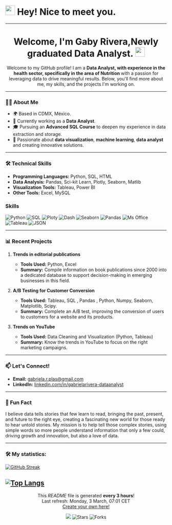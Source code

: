 <h1><img src="https://emojis.slackmojis.com/emojis/images/1531849430/4246/blob-sunglasses.gif?1531849430" width="30"/> Hey! Nice to meet you.</h1>


---

<h1 align="center">
  Welcome, I'm Gaby Rivera,Newly graduated Data Analyst. 
  <img decoding="async" src="https://media.giphy.com/media/hvRJCLFzcasrR4ia7z/giphy.gif" width="30px"/>
</h1>

<p align="center">
  Welcome to my GitHub profile! I am a <strong>Data Analyst, with experience in the health sector, specifically in the area of ​​Nutrition </strong> with a passion for leveraging data to drive meaningful results. Below, you'll find more about me, my skills, and the projects I'm working on.
</p>

---

### 👨‍💻 About Me
- 🌍 Based in CDMX, México.
- 💼 Currently working as a **Data Analyst**.
- 🎓 Pursuing an **Advanced SQL Course** to deepen my experience in data extraction and storage.
- 🌟 Passionate about **data visualization**, **machine learning**, **data analyst** and creating innovative solutions.

---

### 🛠️ Technical Skills
- **Programming Languages:** Python, SQL, HTML
- **Data Analysis:** Pandas, Sci-kit Learn, Plotly, Seaborn, Matlib
- **Visualization Tools:** Tableau, Power BI
- **Other Tools:** Excel, MySQL

<h3>Skills</h3>
<p>
  <img alt="Python" src="https://img.shields.io/badge/-Python-45b8d8?style=flat-square&logo=react&logoColor=white" />
  <img alt="SQL" src="https://img.shields.io/badge/-SQL-8DD6F9?style=flat-square&logo=webpack&logoColor=white" /> 
  <img alt="Ploty" src="https://img.shields.io/badge/-Ploty-764ABC?style=flat-square&logo=docker&logoColor=white" />
  <img alt="Dash" src="https://img.shields.io/badge/-Dash-2088FF?style=flat-square&logo=github-actions&logoColor=white" />
  <img alt="Seaborn" src="https://img.shields.io/badge/-Seaborn-=E10098?style=flat-square&logo=google-cloud&logoColor=white" />
  <img alt="Pandas" src="https://img.shields.io/badge/-Pandas-764ABC?style=flat-square&logo=typescript&logoColor=white" />
  <img alt="Ms Office" src="https://img.shields.io/badge/-Microsoft_Office-5849BE?style=flat-square&logo=insomnia&logoColor=white" />
  <img alt="Tableau" src="https://img.shields.io/badge/-Tableau-311C87?style=flat-square&logo=apollo-graphql&logoColor=white" />
  <img alt="JSON" src="https://img.shields.io/badge/-JSON-430098?style=flat-square&logo=heroku&logoColor=white" />
</p>

---

### 📊 Recent Projects
1. **Trends in editorial publications**  
   - **Tools Used:** Python, Excel  
   - **Summary:** Compile information on book publications since 2000 into a dedicated database to support decision-making in emerging businesses in this field.
   
2. **A/B Testing for Customer Conversion**  
   - **Tools Used:** Tableau, SQL , Pandas , Python, Numpy, Seaborn, Matplotlib, Scipy.
   - **Summary:** Complete an A/B test, improving the conversion of users to customers for a website and its products.

3. **Trends on YouTube**  
   - **Tools Used:** Data Cleaning and Visualization (Python, Tableau)  
   - **Summary:** Know the trends in YouTube to focus on the right marketing campaigns.

---

### 📫 Let's Connect!
- **Email:** gabriela.r.plas@gmail.com
- **LinkedIn:** [linkedin.com/in/gabrielarivera-dataanalyst]([https://www.linkedin.com/in/gabrielarivera-dataanalyst/])

---

### 🚀 Fun Fact
I believe data tells stories that few learn to read, bringing the past, present, and future to the right eye, creating a fascinating new world for those ready to hear untold stories. My mission is to help tell those complex stories, using simple words so more people understand information that only a few could, driving growth and innovation, but also a love of data.

---

### :hammer_and_wrench: My statistics:

[![GitHub Streak](http://github-readme-streak-stats.herokuapp.com?user=noelianav91&theme=dark&background=000000)](https://git.io/streak-stats)

[![Top Langs](https://github-readme-stats.vercel.app/api/top-langs/?username=noelianav91&layout=compact&theme=vision-friendly-dark)](https://github.com/anuraghazra/github-readme-stats)
------------
<p align="center">This <i>README</i> file is generated <b>every 3 hours</b>!</br>Last refresh: Monday, 3 March, 07:01 CET<br /><a href="https://medium.com/@th.guibert/how-to-create-a-self-updating-readme-md-for-your-github-profile-f8b05744ca91">Create your own here!</a></p>
<p align="center"><img src="https://github.com/thmsgbrt/thmsgbrt/workflows/README%20build/badge.svg" /> <img alt="Stars" src="https://img.shields.io/github/stars/thmsgbrt/thmsgbrt?style=flat-square&labelColor=343b41"/> <img alt="Forks" src="https://img.shields.io/github/forks/thmsgbrt/thmsgbrt?style=flat-square&labelColor=343b41"/></p>
